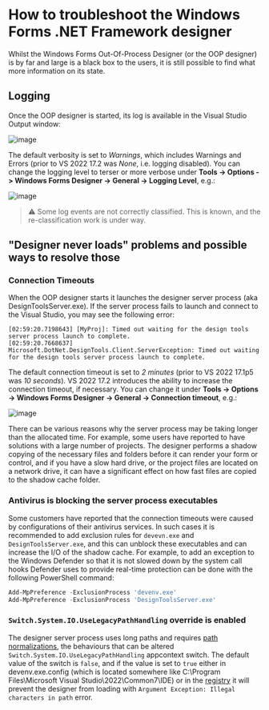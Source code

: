 # How to troubleshoot the Windows Forms .NET Framework designer

Whilst the Windows Forms Out-Of-Process Designer (or the OOP designer) is by far and large is a black box to the users, it is still possible to find what more information on its state.

## Logging 

Once the OOP designer is started, its log is available in the Visual Studio Output window:

![image](https://user-images.githubusercontent.com/4403806/154604523-081f6197-d597-4416-9877-72fb61d12b8a.png)

The default verbosity is set to  _Warnings_, which includes Warnings and Errors (prior to VS 2022 17.2 was _None_, i.e. logging disabled). You can change the logging level to terser or more verbose under **Tools -> Options -> Windows Forms Designer -> General -> Logging Level**, e.g.:

![image](https://user-images.githubusercontent.com/4403806/154607481-44fa404a-894e-4656-95b8-efdeced2ace0.png)

> :warning: Some log events are not correctly classified. This is known, and the re-classification work is under way.

## "Designer never loads" problems and possible ways to resolve those

### Connection Timeouts

When the OOP designer starts it launches the designer server process (aka DesignToolsServer.exe). If the server process fails to launch and connect to the Visual Studio, you may see the following error:

```
[02:59:20.7198643] [MyProj]: Timed out waiting for the design tools server process launch to complete.
[02:59:20.7668637] Microsoft.DotNet.DesignTools.Client.ServerException: Timed out waiting for the design tools server process launch to complete.
```

The default connection timeout is set to _2 minutes_ (prior to VS 2022 17.1p5 was _10 seconds_). VS 2022 17.2 introduces the ability to increase the connection timeout, if necessary. You can change it under **Tools -> Options -> Windows Forms Designer -> General -> Connection timeout**, e.g.:

![image](https://user-images.githubusercontent.com/4403806/154607521-8665597b-b2e5-448b-adcb-a2c147570501.png)

There can be various reasons why the server process may be taking longer than the allocated time. For example, some users have reported to have solutions with a large number of projects. The designer performs a shadow copying of the necessary files and folders before it can render your form or control, and if you have a slow hard drive, or the project files are located on a network drive, it can have a significant effect on how fast files are copied to the shadow cache folder.

### Antivirus is blocking the server process executables

Some customers have reported that the connection timeouts were caused by configurations of their antivirus services. In such cases it is recommended to add exclusion rules for `devevn.exe` and `DesignToolsServer.exe`, and this can unblock these executables and can increase the I/O of the shadow cache. For example, to add an exception to the Windows Defender so that it is not slowed down by the system call hooks Defender uses to provide real-time protection can be done with the following PowerShell command:

```powershell
Add-MpPreference -ExclusionProcess 'devenv.exe'
Add-MpPreference -ExclusionProcess 'DesignToolsServer.exe'
```

### `Switch.System.IO.UseLegacyPathHandling` override is enabled

The designer server process uses long paths and requires [path normalizations](https://docs.microsoft.com/dotnet/framework/migration-guide/mitigation-path-normalization), the behaviours that can be altered `Switch.System.IO.UseLegacyPathHandling` appcontext switch. The default value of the switch is `false`, and if the value is set to `true` either in devenv.exe.config (which is located somewhere like C:\Program Files\Microsoft Visual Studio\2022\Common7\IDE) or in the [registry](https://docs.microsoft.com/dotnet/api/system.appcontext?view=net-6.0#appcontext-for-library-consumers) it will prevent the designer from loading with `Argument Exception: Illegal characters in path` error.
